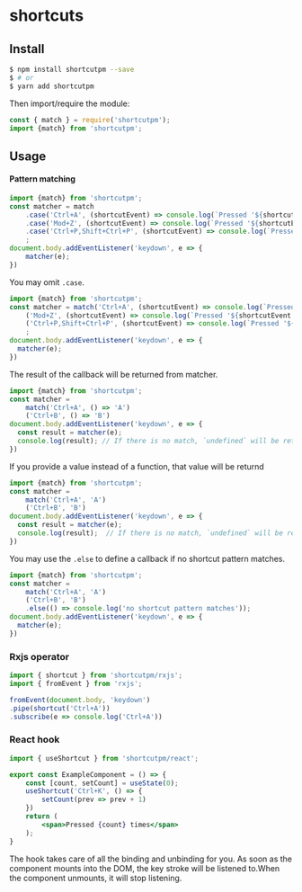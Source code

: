 # shortcuts

## Install

```sh
$ npm install shortcutpm --save
$ # or 
$ yarn add shortcutpm
```

Then import/require the module:

```js
const { match } = require('shortcutpm');
import {match} from 'shortcutpm';
```

## Usage

#### Pattern matching

```js
import {match} from 'shortcutpm';
const matcher = match
    .case('Ctrl+A', (shortcutEvent) => console.log(`Pressed '${shortcutEvent.shortcut}`)) // output when matching: Pressed 'Ctrl+A'
    .case('Mod+Z', (shortcutEvent) => console.log(`Pressed '${shortcutEvent.shortcut}'`)) // output when matching: Mac: `Pressed 'Meta+A'`, Win,Linux:`Pressed 'Ctrl+A'`
    .case('Ctrl+P,Shift+Ctrl+P', (shortcutEvent) => console.log(`Pressed '${shortcutEvent.shortcut}`)) // output when matching: `Pressed 'Ctrl+P'` or `Pressed 'Shift+Ctrl+P'`
    ;
document.body.addEventListener('keydown', e => {
    matcher(e);
})
```

You may omit `.case`.

```js
import {match} from 'shortcutpm';
const matcher = match('Ctrl+A', (shortcutEvent) => console.log(`Pressed '${shortcutEvent.shortcut}`)) // output when matching: Pressed 'Ctrl+A'
    ('Mod+Z', (shortcutEvent) => console.log(`Pressed '${shortcutEvent.shortcut}'`)) // output when matching: Mac: `Pressed 'Meta+A'`, Win,Linux:`Pressed 'Ctrl+A'`
    ('Ctrl+P,Shift+Ctrl+P', (shortcutEvent) => console.log(`Pressed '${shortcutEvent.shortcut}`)) // output when matching: `Pressed 'Ctrl+P'` or `Pressed 'Shift+Ctrl+P'`
    ;
document.body.addEventListener('keydown', e => {
  matcher(e);
})
```

The result of the callback will be returned from matcher.

```js
import {match} from 'shortcutpm';
const matcher = 
    match('Ctrl+A', () => 'A')
    ('Ctrl+B', () => 'B')
document.body.addEventListener('keydown', e => {
  const result = matcher(e);
  console.log(result); // If there is no match, `undefined` will be returned.
})
```

If you provide a value instead of a function, that value will be returnd

```js
import {match} from 'shortcutpm';
const matcher = 
    match('Ctrl+A', 'A')
    ('Ctrl+B', 'B')
document.body.addEventListener('keydown', e => {
  const result = matcher(e);
  console.log(result);  // If there is no match, `undefined` will be returned.
})
```

You may use the `.else` to define a callback  if no shortcut pattern matches.

```js
import {match} from 'shortcutpm';
const matcher = 
    match('Ctrl+A', 'A')
    ('Ctrl+B', 'B')
    .else(() => console.log('no shortcut pattern matches'));
document.body.addEventListener('keydown', e => {
  matcher(e);
})
```

### Rxjs operator

```js
import { shortcut } from 'shortcutpm/rxjs';
import { fromEvent } from 'rxjs';

fromEvent(document.body, 'keydown')
.pipe(shortcut('Ctrl+A'))
.subscribe(e => console.log('Ctrl+A'))
```

### React hook

```jsx
import { useShortcut } from 'shortcutpm/react';

export const ExampleComponent = () => {
    const [count, setCount] = useState(0);
    useShortcut('Ctrl+K', () => {
        setCount(prev => prev + 1)
    })
    return (
        <span>Pressed {count} times</span>
    );
}

```

The hook takes care of all the binding and unbinding for you. As soon as the component mounts into the DOM, the key stroke will be listened to.When the component unmounts, it will stop listening.


